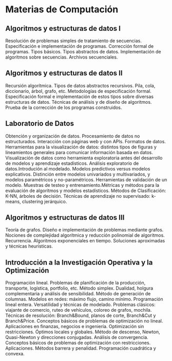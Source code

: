 # Materias de Computación

## Algoritmos y estructuras de datos I
Resolución de problemas simples de tratamiento de secuencias. Especificación e implementación de programas. Corrección formal de programas. Tipos básicos. Tipos abstractos de datos. Implementación de algoritmos sobre secuencias. Archivos secuenciales.

## Algoritmos y estructuras de datos II
Recursión algorítmica. Tipos de datos abstractos recursivos. Pila, cola, diccionario, árbol, grafo, etc. Metodologías de especificación formal. Especificación formal e implementación de estos tipos sobre diversas estructuras de datos. Técnicas de análisis y de diseño de algoritmos. Prueba de la corrección de los programas construidos.

## Laboratorio de Datos
Obtención y organización de datos. Procesamiento de datos no estructurados. Interacción con páginas web y con APIs. Formatos de datos. Herramientas para la visualización de datos: distintos tipos de figuras y lineamientos generales para comunicar información basada en datos. Visualización de datos como herramienta exploratoria antes del desarrollo de modelos y aprendizaje estadísticos. Análisis exploratorio de datos.Introdución al modelado. Modelos predictivos versus modelos explicativos. Distinción entre modelos univariados y multivariados, y modelos paramétricos y no-paramétricos. Herramientas de validación de un modelo. Muestras de testeo y entrenamiento.Métricas y métodos para la evaluación de algoritmos y modelos estadísticos. Métodos de Clasificación: K-NN, árboles de decisión. Técnicas de aprendizaje no supervisado: k-means, clustering jerárquico.

## Algoritmos y estructuras de datos III
Teoría de grafos. Diseño e implementación de problemas mediante grafos. Nociones de complejidad algorítmica y reducción polinomial de algoritmos. Recurrencia. Algoritmos exponenciales en tiempo. Soluciones aproximadas y técnicas heurísticas.

## Introducción a la Investigación Operativa y la Optimización
Programación lineal. Problemas de planificación de la producción, transporte, logística, portfolio, etc. Método simplex. Dualidad, holgura complementaria y análisis de sensibilidad. Método de generación de columnas. Modelos en redes: máximo flujo, camino mínimo. Programación lineal entera. Versatilidad y técnicas de modelado. Problemas clásicos: viajante de comercio, ruteo de vehículos, coloreo de grafos, mochila. Técnicas de resolución: Branch&Bound, planos de corte, Branch&Cut y Branch&Price. Conceptos básicos de problemas de optimización no lineal. Aplicaciones en finanzas, negocios e ingeniería. Optimización sin restricciones. Óptimos locales y globales. Método de descenso, Newton, Quasi-Newton y direcciones conjugadas. Análisis de convergencia. Conceptos básicos de problemas de optimización con restricciones. Aplicaciones. Métodos barrera y penalidad.  Programación cuadrática y convexa.
